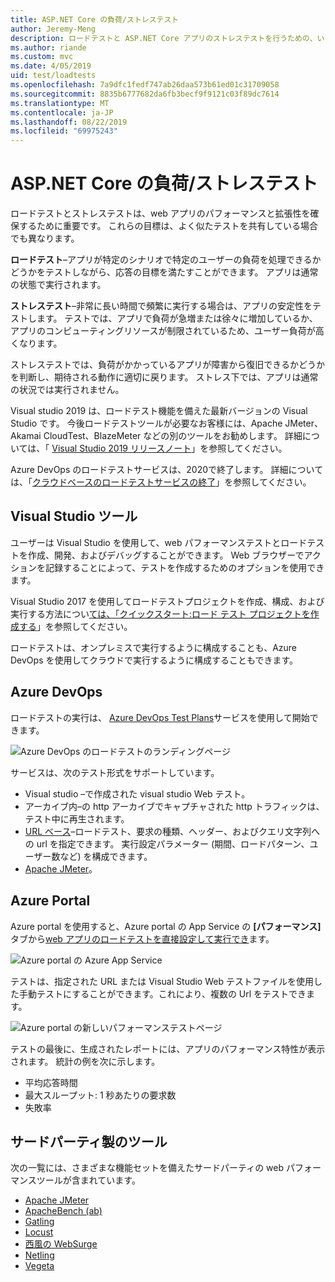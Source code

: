```yaml
---
title: ASP.NET Core の負荷/ストレステスト
author: Jeremy-Meng
description: ロードテストと ASP.NET Core アプリのストレステストを行うための、いくつかの注目すべきツールとアプローチについて説明します。
ms.author: riande
ms.custom: mvc
ms.date: 4/05/2019
uid: test/loadtests
ms.openlocfilehash: 7a9dfc1fedf747ab26daa573b61ed01c31709058
ms.sourcegitcommit: 8835b6777682da6fb3becf9f9121c03f89dc7614
ms.translationtype: MT
ms.contentlocale: ja-JP
ms.lasthandoff: 08/22/2019
ms.locfileid: "69975243"
---
```

# <a name="aspnet-core-loadstress-testing"></a>ASP.NET Core の負荷/ストレステスト

ロードテストとストレステストは、web アプリのパフォーマンスと拡張性を確保するために重要です。 これらの目標は、よく似たテストを共有している場合でも異なります。

**ロードテスト**&ndash;アプリが特定のシナリオで特定のユーザーの負荷を処理できるかどうかをテストしながら、応答の目標を満たすことができます。 アプリは通常の状態で実行されます。

**ストレステスト**&ndash;非常に長い時間で頻繁に実行する場合は、アプリの安定性をテストします。 テストでは、アプリで負荷が急増または徐々に増加しているか、アプリのコンピューティングリソースが制限されているため、ユーザー負荷が高くなります。

ストレステストでは、負荷がかかっているアプリが障害から復旧できるかどうかを判断し、期待される動作に適切に戻ります。 ストレス下では、アプリは通常の状況では実行されません。

Visual studio 2019 は、ロードテスト機能を備えた最新バージョンの Visual Studio です。 今後ロードテストツールが必要なお客様には、Apache JMeter、Akamai CloudTest、BlazeMeter などの別のツールをお勧めします。 詳細については、「 [Visual Studio 2019 リリースノート](/visualstudio/releases/2019/release-notes-v16.0#test-tools)」を参照してください。

Azure DevOps のロードテストサービスは、2020で終了します。 詳細については、「[クラウドベースのロードテストサービスの終了](https://devblogs.microsoft.com/devops/cloud-based-load-testing-service-eol/)」を参照してください。

## <a name="visual-studio-tools"></a>Visual Studio ツール

ユーザーは Visual Studio を使用して、web パフォーマンステストとロードテストを作成、開発、およびデバッグすることができます。 Web ブラウザーでアクションを記録することによって、テストを作成するためのオプションを使用できます。

Visual Studio 2017 を使用してロードテストプロジェクトを作成、構成、および実行する方法につい[ては、「クイックスタート:ロード テスト プロジェクトを作成する](/visualstudio/test/quickstart-create-a-load-test-project?view=vs-2017)」を参照してください。

ロードテストは、オンプレミスで実行するように構成することも、Azure DevOps を使用してクラウドで実行するように構成することもできます。

## <a name="azure-devops"></a>Azure DevOps

ロードテストの実行は、 [Azure DevOps Test Plans](/azure/devops/test/load-test/index?view=vsts)サービスを使用して開始できます。

![Azure DevOps のロードテストのランディングページ](./load-tests/_static/azure-devops-load-test.png)

サービスは、次のテスト形式をサポートしています。

* Visual studio &ndash;で作成された visual studio Web テスト。
* アーカイブ内&ndash;の http アーカイブでキャプチャされた http トラフィックは、テスト中に再生されます。
* [URL ベース](/azure/devops/test/load-test/get-started-simple-cloud-load-test?view=vsts)&ndash;ロードテスト、要求の種類、ヘッダー、およびクエリ文字列への url を指定できます。 実行設定パラメーター (期間、ロードパターン、ユーザー数など) を構成できます。
* [Apache JMeter](https://jmeter.apache.org/)。

## <a name="azure-portal"></a>Azure Portal

Azure portal を使用すると、Azure portal の App Service の **[パフォーマンス]** タブから[web アプリのロードテストを直接設定して実行でき](/azure/devops/test/load-test/app-service-web-app-performance-test?view=vsts)ます。

![Azure portal の Azure App Service](./load-tests/_static/azure-appservice-perf-test.png)

テストは、指定された URL または Visual Studio Web テストファイルを使用した手動テストにすることができます。これにより、複数の Url をテストできます。

![Azure portal の新しいパフォーマンステストページ](./load-tests/_static/azure-appservice-perf-test-config.png)

テストの最後に、生成されたレポートには、アプリのパフォーマンス特性が表示されます。 統計の例を次に示します。

* 平均応答時間
* 最大スループット: 1 秒あたりの要求数
* 失敗率

## <a name="third-party-tools"></a>サードパーティ製のツール

次の一覧には、さまざまな機能セットを備えたサードパーティの web パフォーマンスツールが含まれています。

* [Apache JMeter](https://jmeter.apache.org/)
* [ApacheBench (ab)](https://httpd.apache.org/docs/2.4/programs/ab.html)
* [Gatling](https://gatling.io/)
* [Locust](https://locust.io/)
* [西風の WebSurge](https://websurge.west-wind.com/)
* [Netling](https://github.com/hallatore/Netling)
* [Vegeta](https://github.com/tsenart/vegeta)
